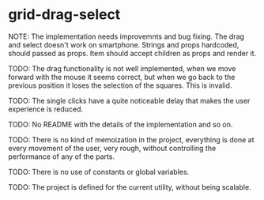# grid-drag-select

NOTE: The implementation needs improvemnts and bug fixing. The drag and select doesn't work on smartphone. Strings and props hardcoded, should passed as props. Item should accept children as props and render it.

TODO:
The drag functionality is not well implemented, when we move forward with the mouse it seems correct, but when we go back to the previous position it loses the selection of the squares. This is invalid.

TODO:
The single clicks have a quite noticeable delay that makes the user experience is reduced.

TODO:
No README with the details of the implementation and so on.

TODO:
There is no kind of memoization in the project, everything is done at every movement of the user, very rough, without controlling the performance of any of the parts.

TODO:
There is no use of constants or global variables.

TODO:
The project is defined for the current utility, without being scalable.
